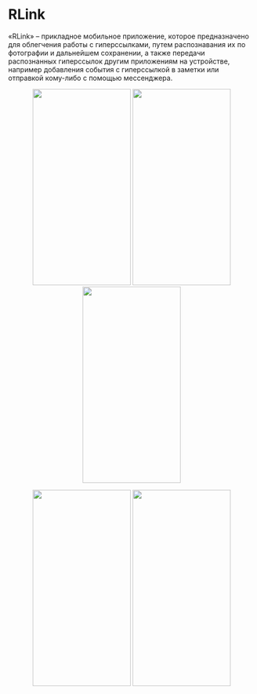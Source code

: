 # RLink
«RLink» – прикладное мобильное приложение, которое предназначено для облегчения работы с гиперссылками,
путем распознавания их по фотографии и дальнейшем сохранении, а также передачи распознанных гиперссылок другим приложениям на устройстве,
например добавления события с гиперссылкой в заметки или отправкой кому-либо с помощью мессенджера.

<p align="center">
  <img src="https://github.com/Neonchick/RLink/raw/master/images/new_link.jpg" width="200px" height="400px"/>
  <img src="https://github.com/Neonchick/RLink/raw/master/images/choose_link.jpg" width="200px" height="400px"/>
  <img src="https://github.com/Neonchick/RLink/raw/master/images/getten_link.jpg" width="200px" height="400px"/></p>
 <p align="center">
  <img src="https://github.com/Neonchick/RLink/raw/master/images/save_link.jpg" width="200px" height="400px"/>
  <img src="https://github.com/Neonchick/RLink/raw/master/images/saved_links.jpg" width="200px" height="400px"/></p>
